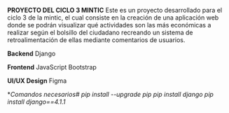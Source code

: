 **PROYECTO DEL CICLO 3 MINTIC**
Este es un proyecto desarrollado para el ciclo 3 de la mintic, el cual consiste en la creación de una aplicación web donde se podrán visualizar qué actividades son las más económicas a realizar según el bolsillo del ciudadano recreando un sistema de retroalimentación de ellas mediante comentarios de usuarios.

**Backend**
Django

**Frontend**
JavaScript
Bootstrap

**UI/UX Design**
Figma

**Comandos necesarios#*
*pip install --upgrade pip* 
*pip install django*
*pip install django==4.1.1*
